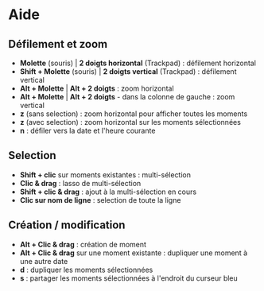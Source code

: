 # Aide

## Défilement et zoom

- **Molette** (souris) | **2 doigts horizontal** (Trackpad) : défilement horizontal
- **Shift + Molette** (souris) | **2 doigts vertical** (Trackpad) : défilement vertical
- **Alt + Molette** | **Alt + 2 doigts** : zoom horizontal
- **Alt + Molette** | **Alt + 2 doigts** - dans la colonne de gauche : zoom vertical
- **z** (sans selection) : zoom horizontal pour afficher toutes les moments
- **z** (avec selection) : zoom horizontal sur les moments sélectionnées
- **n** : défiler vers la date et l'heure courante

## Selection

- **Shift + clic** sur moments existantes : multi-sélection
- **Clic & drag** : lasso de multi-sélection
- **Shift + clic & drag** : ajout à la multi-sélection en cours
- **Clic sur nom de ligne** : selection de toute la ligne

## Création / modification

- **Alt + Clic & drag** : création de moment
- **Alt + Clic & drag** sur une moment existante : dupliquer une moment à une autre date
- **d** : dupliquer les moments sélectionnées
- **s** : partager les moments sélectionnées à l'endroit du curseur bleu